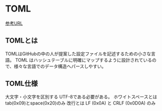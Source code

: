 # TOML

[参考URL](https://qiita.com/b4b4r07/items/77c327742fc2256d6cbe)

## TOMLとは

TOMLはGitHubの中の人が提案した設定ファイルを記述するための小さな言語。
TOML はハッシュテーブルに明確にマップするように設計されているので、様々な言語でのデータ構造へパースしやすい。

## TOML仕様

大文字・小文字を区別する
UTF-8である必要がある。
ホワイトスペースとはtab(0x09)とspace(0x20)のみ
改行とは LF (0x0A) と CRLF (0x0D0A) のみ
